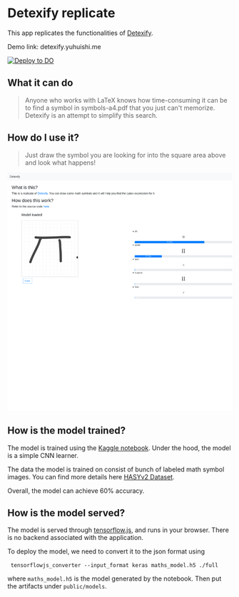 # Detexify replicate

This app replicates the functionalities of [Detexify](https://detexify.kirelabs.org/classify.html).

Demo link: detexify.yuhuishi.me

[![Deploy to DO](https://mp-assets1.sfo2.digitaloceanspaces.com/deploy-to-do/do-btn-blue.svg)](https://cloud.digitalocean.com/apps/new?repo=https://github.com/Yuhuishishishi/detexify-replicate/tree/main)

## What it can do 

>  Anyone who works with LaTeX knows how time-consuming it can be to find a symbol in symbols-a4.pdf that you just can't memorize. Detexify is an attempt to simplify this search. 

## How do I use it?

>  Just draw the symbol you are looking for into the square area above and look what happens! 

![](docs/screenshot.png)

## How is the model trained?

The model is trained using the [Kaggle notebook](https://www.kaggle.com/dayeye2006/cnn-image-classification-hasyv2).
Under the hood, the model is a simple CNN learner. 

The data the model is trained on consist of bunch of labeled math symbol images. You can find more details here [HASYv2 Dataset](https://www.kaggle.com/martinthoma/hasyv2-dataset-friend-of-mnist).

Overall, the model can achieve 60% accuracy.

## How is the model served?

The model is served through [tensorflow.js](https://www.tensorflow.org/js), and runs in your browser. There is no backend associated with the application. 

To deploy the model, we need to convert it to the json format using
```
 tensorflowjs_converter --input_format keras maths_model.h5 ./full
```
where `maths_model.h5` is the model generated by the notebook.
Then put the artifacts under `public/models`.